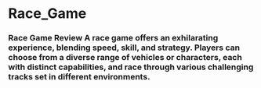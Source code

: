 # Race_Game
### Race Game Review  A race game offers an exhilarating experience, blending speed, skill, and strategy. Players can choose from a diverse range of vehicles or characters, each with distinct capabilities, and race through various challenging tracks set in different environments. 
